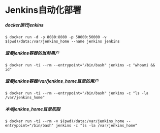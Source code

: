 # Jenkins自动化部署
##### docker运行jenkins
```
$ docker run -d -p 8080:8080 -p 50000:50000 -v $(pwd)/data:/var/jenkins_home --name jenkins jenkins
```
##### 查看jenkins容器的当前用户
```
$ docker run -ti --rm --entrypoint="/bin/bash" jenkins -c "whoami && id"
```
##### 查看jenkins容器/var/jenkins_home目录的用户
```
$ docker run -ti --rm --entrypoint="/bin/bash" jenkins -c "ls -la /var/jenkins_home"
```
##### 本地jenkins_home目录权限
```
$ docker run -ti --rm -v $(pwd)/data:/var/jenkins_home --entrypoint="/bin/bash" jenkins -c "ls -la /var/jenkins_home"
```